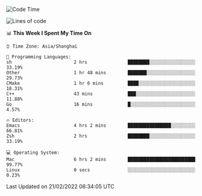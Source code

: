 <!--START_SECTION:waka-->
![Code Time](http://img.shields.io/badge/Code%20Time-620%20hrs%2053%20mins-blue)

![Lines of code](https://img.shields.io/badge/From%20Hello%20World%20I%27ve%20Written-22%20Thousand%20lines%20of%20code-blue)

📊 **This Week I Spent My Time On** 

```text
⌚︎ Time Zone: Asia/Shanghai

💬 Programming Languages: 
sh                       2 hrs               ████████░░░░░░░░░░░░░░░░░   33.19% 
Other                    1 hr 48 mins        ███████░░░░░░░░░░░░░░░░░░   29.73% 
CMake                    1 hr 6 mins         ████░░░░░░░░░░░░░░░░░░░░░   18.31% 
C++                      43 mins             ███░░░░░░░░░░░░░░░░░░░░░░   11.88% 
Go                       16 mins             █░░░░░░░░░░░░░░░░░░░░░░░░   4.57%

🔥 Editors: 
Emacs                    4 hrs 2 mins        ████████████████░░░░░░░░░   66.81% 
Zsh                      2 hrs               ████████░░░░░░░░░░░░░░░░░   33.19%

💻 Operating System: 
Mac                      6 hrs 2 mins        █████████████████████████   99.77% 
Linux                    0 secs              ░░░░░░░░░░░░░░░░░░░░░░░░░   0.23%

```


 Last Updated on 21/02/2022 06:34:05 UTC
<!--END_SECTION:waka-->
